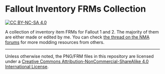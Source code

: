 # Fallout Inventory FRMs Collection

[![CC BY-NC-SA 4.0][cc-by-nc-sa-shield]][cc-by-nc-sa]

A collection of inventory item FRMs for Fallout 1 and 2. The majority of them are either made or edited by me. You can check [the thread on the NMA forums](https://www.nma-fallout.com/threads/collection-inventory-frm-edits.186246/) for more modding resources from others.

--------------------------------------------------------------------------------

Unless otherwise noted, the PNG/FRM files in this repository are licensed under a [Creative Commons Attribution-NonCommercial-ShareAlike 4.0 International License][cc-by-nc-sa].

[cc-by-nc-sa]: https://creativecommons.org/licenses/by-nc-sa/4.0/
[cc-by-nc-sa-shield]: https://img.shields.io/badge/License-CC%20BY--NC--SA%204.0-steelblue.svg
